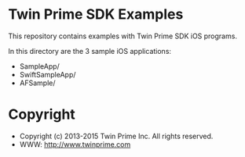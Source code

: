 # Twin Prime SDK Examples

This repository contains examples with Twin Prime SDK iOS programs.

In this directory are the 3 sample iOS applications:

- SampleApp/
- SwiftSampleApp/
- AFSample/

# Copyright 

- Copyright (c) 2013-2015 Twin Prime Inc. All rights reserved.
- WWW: http://www.twinprime.com
